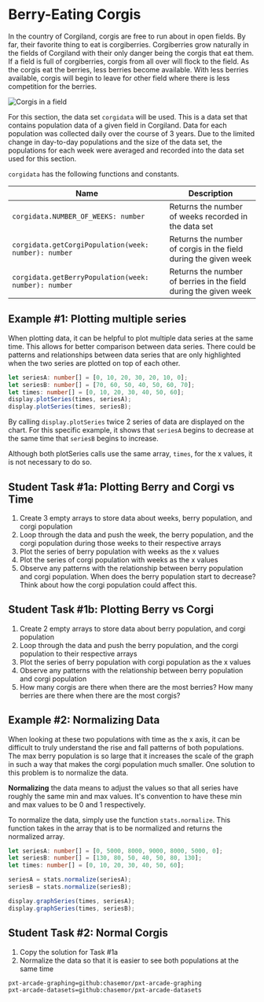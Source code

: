 # Berry-Eating Corgis

In the country of Corgiland, corgis are free to run about in open fields. By far, their favorite thing to eat is corgiberries. Corgiberries grow naturally in the fields of Corgiland with their only danger being the corgis that eat them. If a field is full of corgiberries, corgis from all over will flock to the field. As the corgis eat the berries, less berries become available. With less berries available, corgis will begin to leave for other field where there is less competition for the berries.

![Corgis in a field](/static/courses/csintro4/data/corgis.gif)

For this section, the data set ``corgidata`` will be used. This is a data set that contains population data of a given field in Corgiland. Data for each population was collected daily over the course of 3 years. Due to the limited change in day-to-day populations and the size of the data set, the populations for each week were averaged and recorded into the data set used for this section. 

``corgidata`` has the following functions and constants.

|Name| Description |
|---|---|
|``corgidata.NUMBER_OF_WEEKS: number`` | Returns the number of weeks recorded in the data set|
|``corgidata.getCorgiPopulation(week: number): number``| Returns the number of corgis in the field during the given week|
|``corgidata.getBerryPopulation(week: number): number``| Returns the number of berries in the field during the given week|


## Example #1: Plotting multiple series

When plotting data, it can be helpful to plot multiple data series at the same time. This allows for better comparison between data series. There could be patterns and relationships between data series that are only highlighted when the two series are plotted on top of each other.

```typescript
let seriesA: number[] = [0, 10, 20, 30, 20, 10, 0];
let seriesB: number[] = [70, 60, 50, 40, 50, 60, 70];
let times: number[] = [0, 10, 20, 30, 40, 50, 60];
display.plotSeries(times, seriesA);
display.plotSeries(times, seriesB);
```

By calling ``display.plotSeries`` twice 2 series of data are displayed on the chart. For this specific example, it shows that ``seriesA`` begins to decrease at the same time that ``seriesB`` begins to increase.

Although both plotSeries calls use the same array, ``times``, for the x values, it is not necessary to do so. 

## Student Task #1a: Plotting Berry and Corgi vs Time

1. Create 3 empty arrays to store data about weeks, berry population, and corgi population
2. Loop through the data and push the week, the berry population, and the corgi population during those weeks to their respective arrays
3. Plot the series of berry population with weeks as the x values
4. Plot the series of corgi population with weeks as the x values
5. Observe any patterns with the relationship between berry population and corgi population. When does the berry population start to decrease? Think about how the corgi population could affect this.



## Student Task #1b: Plotting Berry vs Corgi

1. Create 2 empty arrays to store data about berry population, and corgi population
2. Loop through the data and push the berry population, and the corgi population to their respective arrays
3. Plot the series of berry population with corgi population as the x values
4. Observe any patterns with the relationship between berry population and corgi population
5. How many corgis are there when there are the most berries? How many berries are there when there are the most corgis?

## Example #2: Normalizing Data

When looking at these two populations with time as the x axis, it can be difficult to truly understand the rise and fall patterns of both populations. The max berry population is so large that it increases the scale of the graph in such a way that makes the corgi population much smaller. One solution to this problem is to normalize the data.

**Normalizing** the data means to adjust the values so that all series have roughly the same min and max values. It's convention to have these min and max values to be 0 and 1 respectively. 

To normalize the data, simply use the function ``stats.normalize``. This function takes in the array that is to be normalized and returns the normalized array. 

```typescript
let seriesA: number[] = [0, 5000, 8000, 9000, 8000, 5000, 0];
let seriesB: number[] = [130, 80, 50, 40, 50, 80, 130];
let times: number[] = [0, 10, 20, 30, 40, 50, 60];

seriesA = stats.normalize(seriesA);
seriesB = stats.normalize(seriesB);

display.graphSeries(times, seriesA);
display.graphSeries(times, seriesB);
```

## Student Task #2: Normal Corgis

1. Copy the solution for Task #1a
2. Normalize the data so that it is easier to see both populations at the same time

```package
pxt-arcade-graphing=github:chasemor/pxt-arcade-graphing
pxt-arcade-datasets=github:chasemor/pxt-arcade-datasets
```